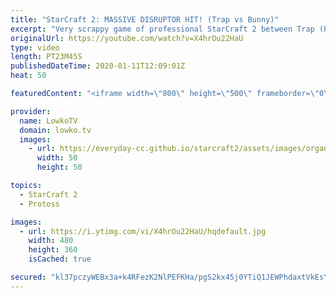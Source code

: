 ```yaml
---
title: "StarCraft 2: MASSIVE DISRUPTOR HIT! (Trap vs Bunny)"
excerpt: "Very scrappy game of professional StarCraft 2 between Trap (Protoss) and Bunny (Terran). Both players make several of mistakes in the match, which is why it gets extremely hectic. From accidential Colossus rally points, to a massive Disruptor hit. Terran vs Protoss has quickly become one of my favourites,"
originalUrl: https://youtube.com/watch?v=X4hrOu22HaU
type: video
length: PT23M45S
publishedDateTime: 2020-01-11T12:09:01Z
heat: 50

featuredContent: "<iframe width=\"800\" height=\"500\" frameborder=\"0\" src=\"https://www.youtube.com/embed/X4hrOu22HaU\" allow=\"accelerometer; autoplay; encrypted-media; gyroscope; picture-in-picture\" allowfullscreen></iframe>"

provider:
  name: LowkoTV
  domain: lowko.tv
  images:
    - url: https://everyday-cc.github.io/starcraft2/assets/images/organizations/lowko.tv-50x50.jpg
      width: 50
      height: 50

topics:
  - StarCraft 2
  - Protoss

images:
  - url: https://i.ytimg.com/vi/X4hrOu22HaU/hqdefault.jpg
    width: 480
    height: 360
    isCached: true

secured: "kl37pczyWEBx3a+k4RFezK2NlPEFKHa/pgS2kx45j0YTiQ1JEWPhdaxtVkEsYbMYXf6BNcKSM0pwmg7C4ifxQTsOkKyRVdL9PJVuDGmXpEOovDMdVMfaVO1p8aBoUUaj2v1jtiGFTHkAiRu3xxP9zvIyboPbWMk1YTccfHZG43Urk8/r5IYUHbXp7UUXA6S07uVooVk48qm49p2Yv1N8UUGuZ3z3Yk7zef8m7883xmsLRysL6E32mnO2o43Ki2KE0nR8W/2DJHdjetq+kAbDfqlHogxoMwkYlyoGZGXrdsCBCQu+i13SyU1kKp6mH4nXuJrwlUIzUnJxmomw37m7Jybg/6PH8mb09AtmW5WnWVnOYmhdpfFGLqB8+2+/xsnCcdZkO5Ye/+eAKotqxJDYJWa7Q8BtsUhIkRHcKRTxcESezgCt0JZDmE3gekC0CR7B;GRbCcRopdxmd1cCl5yUIrA=="
---
```


